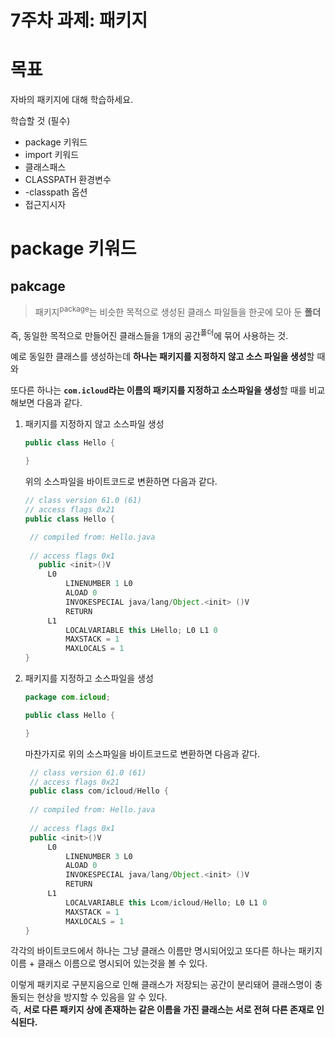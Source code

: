 # 7주차 과제: 패키지

# 목표

자바의 패키지에 대해 학습하세요.

학습할 것 (필수)

* package 키워드
* import 키워드
* 클래스패스
* CLASSPATH 환경변수
* -classpath 옵션
* 접근지시자

# package 키워드

pakcage
---
> 패키지<sup>package</sup>는 비슷한 목적으로 생성된 클래스 파일들을 한곳에 모아 둔 **폴더**

즉, 동일한 목적으로 만들어진 클래스들을 1개의 공간<sup>폴더</sup>에 묶어 사용하는 것.

예로 동일한 클래스를 생성하는데 **하나는 패키지를 지정하지 않고 소스 파일을 생성**할 때와

또다른 하나는 **`com.icloud`라는 이름의 패키지를 지정하고 소스파일을 생성**할 때를 비교해보면 다음과 같다.

1. 패키지를 지정하지 않고 소스파일 생성
    ```java
    public class Hello {
    
    }
    ```
   위의 소스파일을 바이트코드로 변환하면 다음과 같다.
   ```java
   // class version 61.0 (61)
   // access flags 0x21
   public class Hello {
   
    // compiled from: Hello.java
    
    // access flags 0x1
      public <init>()V
        L0
            LINENUMBER 1 L0
            ALOAD 0
            INVOKESPECIAL java/lang/Object.<init> ()V
            RETURN
        L1
            LOCALVARIABLE this LHello; L0 L1 0
            MAXSTACK = 1
            MAXLOCALS = 1
   }

   ```
2. 패키지를 지정하고 소스파일을 생성
   ```java
   package com.icloud;
   
   public class Hello {
   
   }
   ```
   마찬가지로 위의 소스파일을 바이트코드로 변환하면 다음과 같다.
   ```java
    // class version 61.0 (61)
    // access flags 0x21
    public class com/icloud/Hello {
    
    // compiled from: Hello.java
    
    // access flags 0x1
    public <init>()V
        L0
            LINENUMBER 3 L0
            ALOAD 0
            INVOKESPECIAL java/lang/Object.<init> ()V
            RETURN
        L1
            LOCALVARIABLE this Lcom/icloud/Hello; L0 L1 0
            MAXSTACK = 1
            MAXLOCALS = 1
   }
   ```

각각의 바이트코드에서 하나는 그냥 클래스 이름만 명시되어있고 또다른 하나는 패키지 이름 + 클래스 이름으로 명시되어 있는것을 볼 수 있다.

이렇게 패키지로 구분지음으로 인해 클래스가 저장되는 공간이 분리돼어 클래스명이 충돌되는 현상을 방지할 수 있음을 알 수 있다.<br/>
즉, **서로 다른 패키지 상에 존재하는 같은 이름을 가진 클래스는 서로 전혀 다른 존재로 인식된다.**